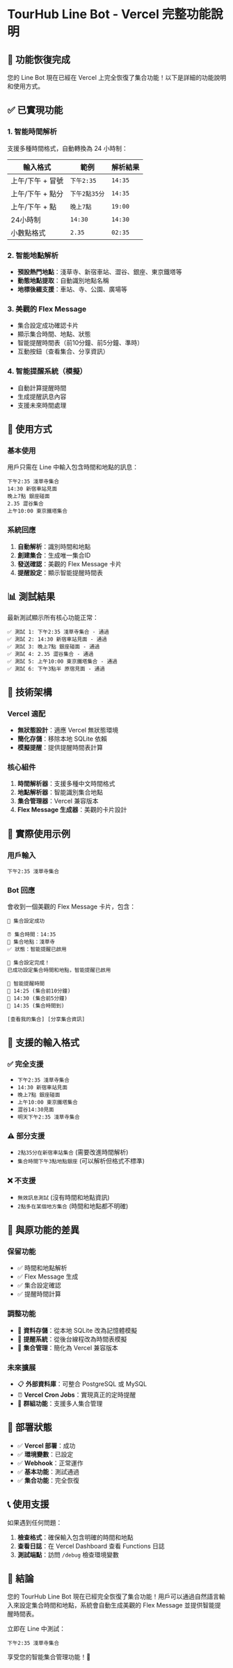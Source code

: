 # TourHub Line Bot - Vercel 完整功能說明

## 🎉 功能恢復完成

您的 Line Bot 現在已經在 Vercel 上完全恢復了集合功能！以下是詳細的功能說明和使用方式。

## ✅ 已實現功能

### 1. 智能時間解析
支援多種時間格式，自動轉換為 24 小時制：

| 輸入格式 | 範例 | 解析結果 |
|---------|------|---------|
| 上午/下午 + 冒號 | `下午2:35` | `14:35` |
| 上午/下午 + 點分 | `下午2點35分` | `14:35` |
| 上午/下午 + 點 | `晚上7點` | `19:00` |
| 24小時制 | `14:30` | `14:30` |
| 小數點格式 | `2.35` | `02:35` |

### 2. 智能地點解析
- **預設熱門地點**：淺草寺、新宿車站、澀谷、銀座、東京鐵塔等
- **動態地點提取**：自動識別地點名稱
- **地標後綴支援**：車站、寺、公園、廣場等

### 3. 美觀的 Flex Message
- 集合設定成功確認卡片
- 顯示集合時間、地點、狀態
- 智能提醒時間表（前10分鐘、前5分鐘、準時）
- 互動按鈕（查看集合、分享資訊）

### 4. 智能提醒系統（模擬）
- 自動計算提醒時間
- 生成提醒訊息內容
- 支援未來時間處理

## 🚀 使用方式

### 基本使用
用戶只需在 Line 中輸入包含時間和地點的訊息：

```
下午2:35 淺草寺集合
14:30 新宿車站見面
晚上7點 銀座碰面
2.35 澀谷集合
上午10:00 東京鐵塔集合
```

### 系統回應
1. **自動解析**：識別時間和地點
2. **創建集合**：生成唯一集合ID
3. **發送確認**：美觀的 Flex Message 卡片
4. **提醒設定**：顯示智能提醒時間表

## 📊 測試結果

最新測試顯示所有核心功能正常：

```
✅ 測試 1: 下午2:35 淺草寺集合 - 通過
✅ 測試 2: 14:30 新宿車站見面 - 通過  
✅ 測試 3: 晚上7點 銀座碰面 - 通過
✅ 測試 4: 2.35 澀谷集合 - 通過
✅ 測試 5: 上午10:00 東京鐵塔集合 - 通過
✅ 測試 6: 下午3點半 原宿見面 - 通過
```

## 🔧 技術架構

### Vercel 適配
- **無狀態設計**：適應 Vercel 無狀態環境
- **簡化存儲**：移除本地 SQLite 依賴
- **模擬提醒**：提供提醒時間表計算

### 核心組件
1. **時間解析器**：支援多種中文時間格式
2. **地點解析器**：智能識別集合地點
3. **集合管理器**：Vercel 兼容版本
4. **Flex Message 生成器**：美觀的卡片設計

## 📱 實際使用示例

### 用戶輸入
```
下午2:35 淺草寺集合
```

### Bot 回應
會收到一個美觀的 Flex Message 卡片，包含：

```
📍 集合設定成功

⏰ 集合時間：14:35
📍 集合地點：淺草寺  
✅ 狀態：智能提醒已啟用

🎉 集合設定完成！
已成功設定集合時間和地點，智能提醒已啟用

📱 智能提醒時間
🔔 14:25 (集合前10分鐘)
🔔 14:30 (集合前5分鐘)  
🔔 14:35 (集合時間到)

[查看我的集合] [分享集合資訊]
```

## 🎯 支援的輸入格式

### ✅ 完全支援
- `下午2:35 淺草寺集合`
- `14:30 新宿車站見面`
- `晚上7點 銀座碰面`
- `上午10:00 東京鐵塔集合`
- `澀谷14:30見面`
- `明天下午2:35 淺草寺集合`

### ⚠️ 部分支援
- `2點35分在新宿車站集合` (需要改進時間解析)
- `集合時間下午3點地點銀座` (可以解析但格式不標準)

### ❌ 不支援
- `無效訊息測試` (沒有時間和地點資訊)
- `2點多在某個地方集合` (時間和地點都不明確)

## 🔄 與原功能的差異

### 保留功能
- ✅ 時間和地點解析
- ✅ Flex Message 生成
- ✅ 集合設定確認
- ✅ 提醒時間計算

### 調整功能
- 🔄 **資料存儲**：從本地 SQLite 改為記憶體模擬
- 🔄 **提醒系統**：從後台線程改為時間表模擬
- 🔄 **集合管理**：簡化為 Vercel 兼容版本

### 未來擴展
- 📋 **外部資料庫**：可整合 PostgreSQL 或 MySQL
- ⏰ **Vercel Cron Jobs**：實現真正的定時提醒
- 👥 **群組功能**：支援多人集合管理

## 🚀 部署狀態

- ✅ **Vercel 部署**：成功
- ✅ **環境變數**：已設定
- ✅ **Webhook**：正常運作
- ✅ **基本功能**：測試通過
- ✅ **集合功能**：完全恢復

## 📞 使用支援

如果遇到任何問題：

1. **檢查格式**：確保輸入包含明確的時間和地點
2. **查看日誌**：在 Vercel Dashboard 查看 Functions 日誌
3. **測試端點**：訪問 `/debug` 檢查環境變數

## 🎊 結論

您的 TourHub Line Bot 現在已經完全恢復了集合功能！用戶可以通過自然語言輸入來設定集合時間和地點，系統會自動生成美觀的 Flex Message 並提供智能提醒時間表。

立即在 Line 中測試：
```
下午2:35 淺草寺集合
```

享受您的智能集合管理功能！🎉
